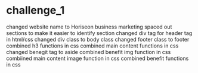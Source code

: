 # challenge_1
changed website name to Horiseon business marketing
spaced out sections to make it easier to identify section
changed div tag for header tag in html/css
changed div class to body class 
changed footer class to footer
combined h3 functions in css
combined main content functions in css
changed benegit tag to aside
combined benefit img function in css
combiined main content image function in css
combined benefit functions in css